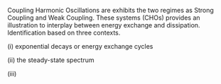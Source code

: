 

Coupling Harmonic Oscillations are exhibits the two regimes as Strong Coupling and Weak Coupling. These systems (CHOs)	provides an illustration to interplay between energy exchange and dissipation. Identification based on three contexts.

(i) exponential decays or energy exchange cycles

(ii) the steady-state spectrum

(iii)	